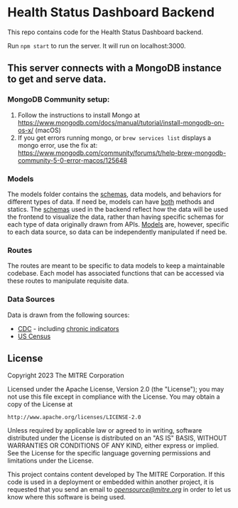 # Health Status Dashboard Backend
This repo contains code for the Health Status Dashboard backend.

Run `npm start` to run the server. It will run on localhost:3000.

## This server connects with a MongoDB instance to get and serve data.
### MongoDB Community setup:
1. Follow the instructions to install Mongo at https://www.mongodb.com/docs/manual/tutorial/install-mongodb-on-os-x/ (macOS)
2. If you get errors running mongo, or `brew services list` displays a mongo error, use the fix at: https://www.mongodb.com/community/forums/t/help-brew-mongodb-community-5-0-error-macos/125648


### Models
The models folder contains the [schemas](https://mongoosejs.com/docs/typescript/schemas.html), data models, and behaviors for different types of data. If need be, models can have [both](https://mongoosejs.com/docs/typescript/statics-and-methods.html) methods and statics. The [schemas](https://github.com/Health-Status-Dashboard/hsd-server/tree/main/src/schemas) used in the backend reflect how the data will be used the frontend to visualize the data, rather than having specific schemas for each type of data originally drawn from APIs. [Models](https://github.com/Health-Status-Dashboard/hsd-server/tree/main/src/models) are, however, specific to each data source, so data can be independently manipulated if need be. 

### Routes
The routes are meant to be specific to data models to keep a maintainable codebase. Each model has associated functions that can be accessed via these routes to manipulate requisite data.

### Data Sources

Data is drawn from the following sources:

* [CDC](https://data.cdc.gov/) - including [chronic indicators](https://chronicdata.cdc.gov/)
* [US Census](https://api.census.gov)


## License

Copyright 2023 The MITRE Corporation

Licensed under the Apache License, Version 2.0 (the "License"); you may not use this file except in compliance with the License. You may obtain a copy of the License at

`http://www.apache.org/licenses/LICENSE-2.0`

Unless required by applicable law or agreed to in writing, software distributed under the License is distributed on an "AS IS" BASIS, WITHOUT WARRANTIES OR CONDITIONS OF ANY KIND, either express or implied. See the License for the specific language governing permissions and limitations under the License.

This project contains content developed by The MITRE Corporation. If this code is used in a deployment or embedded within another project, it is requested that you send an email to *opensource@mitre.org* in order to let us know where this software is being used.

